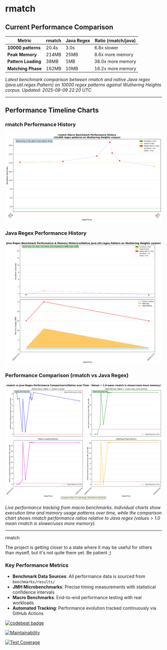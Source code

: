 rmatch
======

## Current Performance Comparison

| Metric | rmatch | Java Regex | Ratio (rmatch/java) |
|--------|--------|------------|---------------------|
| **10000 patterns** | 20.4s | 3.0s | 6.8x slower |
| **Peak Memory** | 214MB | 25MB | 8.6x more memory |
| **Pattern Loading** | 38MB | 1MB | 38.0x more memory |
| **Matching Phase** | 162MB | 10MB | 16.2x more memory |

*Latest benchmark comparison between rmatch and native Java regex (java.util.regex.Pattern) on 10000 regex patterns against Wuthering Heights corpus. Updated: 2025-09-09 22:20 UTC*

---

## Performance Timeline Charts

### rmatch Performance History
![rmatch Benchmark Performance](performance_timeline.png)

### Java Regex Performance History  
![Java Regex Benchmark Performance](java_performance_timeline.png)

### Performance Comparison (rmatch vs Java Regex)
![Performance Comparison](performance_comparison.png)

*Live performance tracking from macro benchmarks. Individual charts show execution time and memory usage patterns over time, while the comparison chart shows rmatch performance ratios relative to Java regex (values > 1.0 mean rmatch is slower/uses more memory).*

---

rmatch

The project is getting closer to a state where it may be useful for others
than myself, but it's not quite there yet.  Be patient ;)


### Key Performance Metrics

- **Benchmark Data Sources**: All performance data is sourced from `benchmarks/results/`
- **JMH Microbenchmarks**: Precise timing measurements with statistical confidence intervals  
- **Macro Benchmarks**: End-to-end performance testing with real workloads
- **Automated Tracking**: Performance evolution tracked continuously via GitHub Actions



[![codebeat badge](https://codebeat.co/badges/0a25fe03-4371-4c5f-a125-ab524f477898)](https://codebeat.co/projects/github-com-la3lma-rmatch-master)

[![Maintainability](https://api.codeclimate.com/v1/badges/ecfba15253e7095438fb/maintainability)](https://codeclimate.com/repos/64a2ba4d1c8c821c92003b52/maintainability)

[![Test Coverage](https://api.codeclimate.com/v1/badges/ecfba15253e7095438fb/test_coverage)](https://codeclimate.com/repos/64a2ba4d1c8c821c92003b52/test_coverage)

